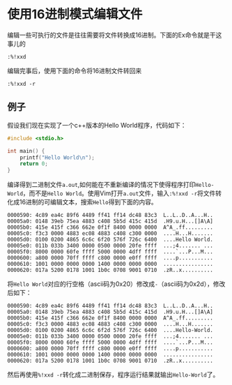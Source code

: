 使用16进制模式编辑文件
===================

编辑一些可执行的文件是往往需要将文件转换成16进制。下面的Ex命令就是干这事儿的
```viml
:%!xxd
```

编辑完事后，使用下面的命令将16进制文件转回来
```viml
:%!xxd -r
```

例子
--------
假设我们现在实现了一个c++版本的Hello World程序，代码如下：
```cpp
#include <stdio.h>

int main() {
    printf("Hello World\n");
    return 0;
}
```

编译得到二进制文件`a.out`,如何能在不重新编译的情况下使得程序打印`Hello-World`，而不是`Hello World`。使用Vim打开`a.out`文件，输入`:%!xxd -r`将文件转化成16进制的可编辑文本，搜索`Hello`得到下面的内容。

```
0000590: 4c89 ea4c 89f6 4489 ff41 ff14 dc48 83c3  L..L..D..A...H..
00005a0: 0148 39eb 75ea 4883 c408 5b5d 415c 415d  .H9.u.H...[]A\A]
00005b0: 415e 415f c366 662e 0f1f 8400 0000 0000  A^A_.ff.........
00005c0: f3c3 0000 4883 ec08 4883 c408 c300 0000  ....H...H.......
00005d0: 0100 0200 4865 6c6c 6f20 576f 726c 6400  ....Hello World.
00005e0: 011b 033b 3400 0000 0500 0000 20fe ffff  ...;4....... ...
00005f0: 8000 0000 60fe ffff 5000 0000 4dff ffff  ....`...P...M...
0000600: a800 0000 70ff ffff c800 0000 e0ff ffff  ....p...........
0000610: 1001 0000 0000 0000 1400 0000 0000 0000  ................
0000620: 017a 5200 0178 1001 1b0c 0708 9001 0710  .zR..x..........
```

将`Hello World`对应的行空格（ascii码为0x20）修改成`-`（ascii码为0x2d），修改后如下：

```
0000590: 4c89 ea4c 89f6 4489 ff41 ff14 dc48 83c3  L..L..D..A...H..
00005a0: 0148 39eb 75ea 4883 c408 5b5d 415c 415d  .H9.u.H...[]A\A]
00005b0: 415e 415f c366 662e 0f1f 8400 0000 0000  A^A_.ff.........
00005c0: f3c3 0000 4883 ec08 4883 c408 c300 0000  ....H...H.......
00005d0: 0100 0200 4865 6c6c 6f2d 576f 726c 6400  ....Hello-World.
00005e0: 011b 033b 3400 0000 0500 0000 20fe ffff  ...;4....... ...
00005f0: 8000 0000 60fe ffff 5000 0000 4dff ffff  ....`...P...M...
0000600: a800 0000 70ff ffff c800 0000 e0ff ffff  ....p...........
0000610: 1001 0000 0000 0000 1400 0000 0000 0000  ................
0000620: 017a 5200 0178 1001 1b0c 0708 9001 0710  .zR..x..........
```

然后再使用`%!xxd -r`转化成二进制保存，程序运行结果就输出`Hello-World`了。